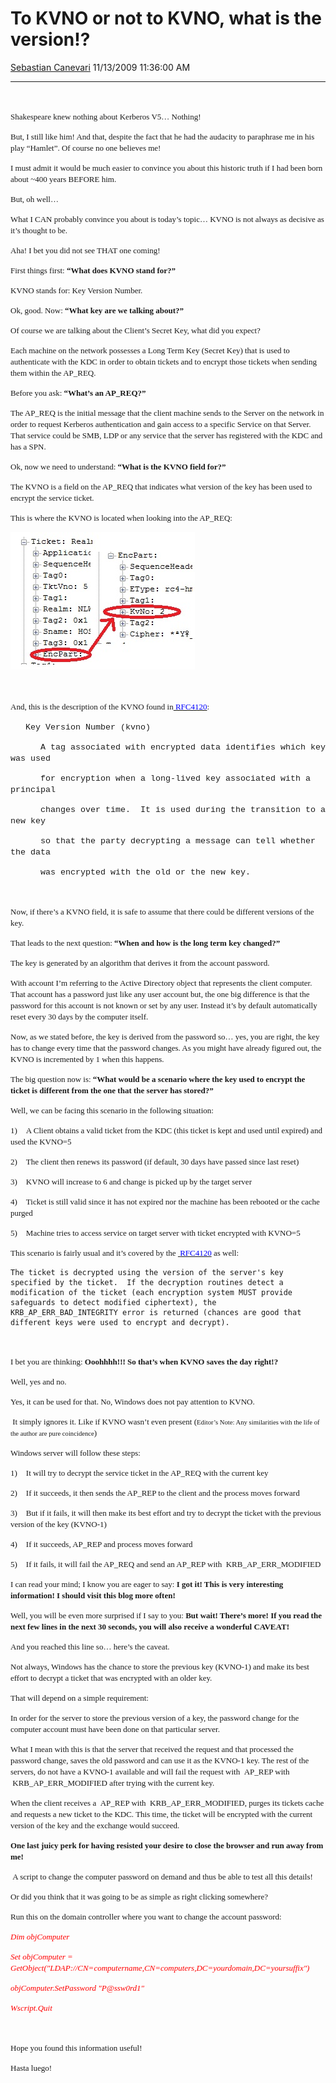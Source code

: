 <div id="page">

# To KVNO or not to KVNO, what is the version\!?

[Sebastian
Canevari](https://social.msdn.microsoft.com/profile/Sebastian%20Canevari)
11/13/2009 11:36:00
AM

-----

<div id="content">

<span style="font-size: small;"><span style="font-family: Calibri;"></span></span> 

<span style="font-size: small;"><span style="font-family: Calibri;">Shakespeare
knew nothing about Kerberos V5…
Nothing\!<span style="mso-spacerun: yes">  </span></span></span>

<span style="font-family: Calibri; font-size: small;">But, I still like
him\! And that, despite the fact that he had the audacity to paraphrase
me in his play “Hamlet”. Of course no one believes me\! </span>

<span style="font-family: Calibri; font-size: small;">I must admit it
would be much easier to convince you about this historic truth if I had
been born about \~400 years BEFORE him.</span>

<span style="font-family: Calibri; font-size: small;">But, oh well…
</span>

<span style="font-family: Calibri; font-size: small;">What I CAN
probably convince you about is today’s topic… KVNO is not always as
decisive as it’s thought to be.</span>

<span style="font-family: Calibri; font-size: small;">Aha\! I bet you
did not see THAT one
coming\!</span>

<span style="font-size: small;"><span style="font-family: Calibri;">First
things first: **“What does KVNO stand for?”**</span></span>

<span style="font-family: Calibri; font-size: small;">KVNO stands for:
Key Version Number.</span>

<span style="font-size: small;"><span style="font-family: Calibri;">Ok,
good. Now: **“What key are we talking about?”**</span></span>

<span style="font-family: Calibri; font-size: small;">Of course we are
talking about the Client’s Secret Key, what did you expect?</span>

<span style="font-family: Calibri; font-size: small;">Each machine on
the network possesses a Long Term Key (Secret Key) that is used to
authenticate with the KDC in order to obtain tickets and to encrypt
those tickets when sending them within the
AP\_REQ.</span>

<span style="font-size: small;"><span style="font-family: Calibri;">Before
you ask: **“What’s an AP\_REQ?”**</span></span>

<span style="font-family: Calibri; font-size: small;">The AP\_REQ is the
initial message that the client machine sends to the Server on the
network in order to request Kerberos authentication and gain access to a
specific Service on that Server. That service could be SMB, LDP or any
service that the server has registered with the KDC and has a
SPN.</span>

<span style="font-size: small;"><span style="font-family: Calibri;">Ok,
now we need to understand: **“What is the KVNO field
for?”**</span></span>

<span style="font-family: Calibri; font-size: small;">The KVNO is a
field on the AP\_REQ that indicates what version of the key has been
used to encrypt the service ticket.</span>

<span style="font-family: Calibri; font-size: small;">This is where the
KVNO is located when looking into the
AP\_REQ:</span>

<span style="mso-no-proof: yes"><span style="font-family: Calibri; font-size: small;">![](images/4807.pictureblogkvno.jpg)</span></span>

<span style="font-family: Calibri; font-size: small;"> </span>

<span style="font-family: Calibri; font-size: small;">And, this is the
description of the KVNO found
in</span>[<span style="font-family: Calibri; color: #0000ff; font-size: small;">
RFC4120</span>](http://www.ietf.org/rfc/rfc4120.txt)<span style="font-family: Calibri; font-size: small;">:</span>

<span style="FONT-FAMILY: &#39;Courier New&#39;; FONT-SIZE: 10pt; mso-fareast-font-family: &#39;Times New Roman&#39;"><span style="mso-spacerun: yes">  
</span>Key Version Number
(kvno)</span>

<span style="FONT-FAMILY: &#39;Courier New&#39;; FONT-SIZE: 10pt; mso-fareast-font-family: &#39;Times New Roman&#39;"><span style="mso-spacerun: yes">     
</span>A tag associated with encrypted data identifies which key was
used</span>

<span style="FONT-FAMILY: &#39;Courier New&#39;; FONT-SIZE: 10pt; mso-fareast-font-family: &#39;Times New Roman&#39;"><span style="mso-spacerun: yes">     
</span>for encryption when a long-lived key associated with a
principal</span>

<span style="FONT-FAMILY: &#39;Courier New&#39;; FONT-SIZE: 10pt; mso-fareast-font-family: &#39;Times New Roman&#39;"><span style="mso-spacerun: yes">     
</span>changes over time.<span style="mso-spacerun: yes">  </span>It is
used during the transition to a new
key</span>

<span style="FONT-FAMILY: &#39;Courier New&#39;; FONT-SIZE: 10pt; mso-fareast-font-family: &#39;Times New Roman&#39;"><span style="mso-spacerun: yes">     
</span>so that the party decrypting a message can tell whether the
data</span>

<span style="FONT-FAMILY: &#39;Courier New&#39;; FONT-SIZE: 10pt; mso-fareast-font-family: &#39;Times New Roman&#39;"><span style="mso-spacerun: yes">     
</span>was encrypted with the old or the new key.</span>

<span style="font-family: Calibri; font-size: small;"> </span>

<span style="font-family: Calibri; font-size: small;">Now, if there’s a
KVNO field, it is safe to assume that there could be different versions
of the key.</span>

<span style="font-size: small;"><span style="font-family: Calibri;">That
leads to the next question: **“When and how is the long term key
changed?”**</span></span>

<span style="font-family: Calibri; font-size: small;">The key is
generated by an algorithm that derives it from the account
password.</span>

<span style="font-family: Calibri; font-size: small;">With account I’m
referring to the Active Directory object that represents the client
computer. That account has a password just like any user account but,
the one big difference is that the password for this account is not
known or set by any user. Instead it’s by default automatically reset
every 30 days by the computer itself.</span>

<span style="font-family: Calibri; font-size: small;">Now, as we stated
before, the key is derived from the password so… yes, you are right, the
key has to change every time that the password changes. As you might
have already figured out, the KVNO is incremented by 1 when this
happens.</span>

<span style="font-size: small;"><span style="font-family: Calibri;">The
big question now is: **“What would be a scenario where the key used to
encrypt the ticket is different from the one that the server has
stored?”**</span></span>

<span style="font-family: Calibri; font-size: small;">Well, we can be
facing this scenario in the following
situation:</span>

<span style="mso-bidi-font-family: Calibri; mso-bidi-theme-font: minor-latin"><span style="mso-list: Ignore"><span style="font-family: Calibri; font-size: small;">1)</span><span style="FONT: 7pt &#39;Times New Roman&#39;">     
</span></span></span><span style="font-family: Calibri; font-size: small;">A
Client obtains a valid ticket from the KDC (this ticket is kept and used
until expired) and used the
KVNO=5</span>

<span style="mso-bidi-font-family: Calibri; mso-bidi-theme-font: minor-latin"><span style="mso-list: Ignore"><span style="font-family: Calibri; font-size: small;">2)</span><span style="FONT: 7pt &#39;Times New Roman&#39;">     
</span></span></span><span style="font-family: Calibri; font-size: small;">The
client then renews its password (if default, 30 days have passed since
last
reset)</span>

<span style="mso-bidi-font-family: Calibri; mso-bidi-theme-font: minor-latin"><span style="mso-list: Ignore"><span style="font-family: Calibri; font-size: small;">3)</span><span style="FONT: 7pt &#39;Times New Roman&#39;">     
</span></span></span><span style="font-family: Calibri; font-size: small;">KVNO
will increase to 6 and change is picked up by the target
server</span>

<span style="mso-bidi-font-family: Calibri; mso-bidi-theme-font: minor-latin"><span style="mso-list: Ignore"><span style="font-family: Calibri; font-size: small;">4)</span><span style="FONT: 7pt &#39;Times New Roman&#39;">     
</span></span></span><span style="font-family: Calibri; font-size: small;">Ticket
is still valid since it has not expired nor the machine has been
rebooted or the cache
purged</span>

<span style="mso-bidi-font-family: Calibri; mso-bidi-theme-font: minor-latin"><span style="mso-list: Ignore"><span style="font-family: Calibri; font-size: small;">5)</span><span style="FONT: 7pt &#39;Times New Roman&#39;">     
</span></span></span><span style="font-family: Calibri; font-size: small;">Machine
tries to access service on target server with ticket encrypted with
KVNO=5</span>

<span style="font-family: Calibri; font-size: small;">This scenario is
fairly usual and it’s covered by the
</span>[<span style="color: #0000ff;"><span style="font-size: small;"><span style="font-family: Calibri;"><span style="mso-spacerun: yes"> </span>RFC4120</span></span></span>](http://www.ietf.org/rfc/rfc4120.txt)<span style="font-family: Calibri; font-size: small;">
as
    well:</span>

    The ticket is decrypted using the version of the server's key specified by the ticket.  If the decryption routines detect a modification of the ticket (each encryption system MUST provide safeguards to detect modified ciphertext), the KRB_AP_ERR_BAD_INTEGRITY error is returned (chances are good that different keys were used to encrypt and decrypt).

<span style="font-family: Calibri; font-size: small;"> </span>

<span style="font-size: small;"><span style="font-family: Calibri;">I
bet you are thinking: **Ooohhhh\!\!\! So that’s when KVNO saves the day
right\!?**</span></span>

<span style="font-family: Calibri; font-size: small;">Well, yes and
no.</span>

<span style="font-family: Calibri; font-size: small;">Yes, it can be
used for that. No, Windows does not pay attention to
KVNO.</span>

<span style="font-family: Calibri;"><span style="font-size: small;"><span style="mso-spacerun: yes"> </span>It
simply ignores it. Like if KVNO wasn’t even present
(</span><span style="LINE-HEIGHT: 115%; FONT-SIZE: 8pt">Editor’s Note:
Any similarities with the life of the author are pure
coincidence</span><span style="font-size: small;">)</span></span>

<span style="font-family: Calibri; font-size: small;">Windows server
will follow these
steps:</span>

<span style="mso-bidi-font-family: Calibri; mso-bidi-theme-font: minor-latin"><span style="mso-list: Ignore"><span style="font-family: Calibri; font-size: small;">1)</span><span style="FONT: 7pt &#39;Times New Roman&#39;">     
</span></span></span><span style="font-family: Calibri; font-size: small;">It
will try to decrypt the service ticket in the AP\_REQ with the current
key</span>

<span style="mso-bidi-font-family: Calibri; mso-bidi-theme-font: minor-latin"><span style="mso-list: Ignore"><span style="font-family: Calibri; font-size: small;">2)</span><span style="FONT: 7pt &#39;Times New Roman&#39;">     
</span></span></span><span style="font-family: Calibri; font-size: small;">If
it succeeds, it then sends the AP\_REP to the client and the process
moves
forward</span>

<span style="mso-bidi-font-family: Calibri; mso-bidi-theme-font: minor-latin"><span style="mso-list: Ignore"><span style="font-family: Calibri; font-size: small;">3)</span><span style="FONT: 7pt &#39;Times New Roman&#39;">     
</span></span></span><span style="font-family: Calibri; font-size: small;">But
if it fails, it will then make its best effort and try to decrypt the
ticket with the previous version of the key
(KVNO-1)</span>

<span style="mso-bidi-font-family: Calibri; mso-bidi-theme-font: minor-latin"><span style="mso-list: Ignore"><span style="font-family: Calibri; font-size: small;">4)</span><span style="FONT: 7pt &#39;Times New Roman&#39;">     
</span></span></span><span style="font-family: Calibri; font-size: small;">If
it succeeds, AP\_REP and process moves
forward</span>

<span style="mso-bidi-font-family: Calibri; mso-bidi-theme-font: minor-latin"><span style="mso-list: Ignore"><span style="font-family: Calibri; font-size: small;">5)</span><span style="FONT: 7pt &#39;Times New Roman&#39;">     
</span></span></span><span style="font-family: Calibri; font-size: small;">If
it fails, it will fail the AP\_REQ and send an AP\_REP with
<span style="mso-spacerun: yes"> </span>KRB\_AP\_ERR\_MODIFIED</span>

<span style="font-size: small;"><span style="font-family: Calibri;">I
can read your mind; I know you are eager to say: **I got it\! This is
very interesting information\! I should visit this blog more
often\!**</span></span>

<span style="font-size: small;"><span style="font-family: Calibri;">Well,
you will be even more surprised if I say to you: **But wait\! There’s
more\! If you read the next few lines in the next 30 seconds, you will
also receive a wonderful CAVEAT\!**</span></span>

<span style="font-family: Calibri; font-size: small;">And you reached
this line so… here’s the caveat.</span>

<span style="font-family: Calibri; font-size: small;">Not always,
Windows has the chance to store the previous key (KVNO-1) and make its
best effort to decrypt a ticket that was encrypted with an older
key.</span>

<span style="font-family: Calibri; font-size: small;">That will depend
on a simple requirement:</span>

<span style="font-family: Calibri; font-size: small;">In order for the
server to store the previous version of a key, the password change for
the computer account must have been done on that particular
server.</span>

<span style="font-family: Calibri; font-size: small;">What I mean with
this is that the server that received the request and that processed the
password change, saves the old password and can use it as the KVNO-1
key. The rest of the servers, do not have a KVNO-1 available and will
fail the request with <span style="mso-spacerun: yes"> </span>AP\_REP
with <span style="mso-spacerun: yes"> </span>KRB\_AP\_ERR\_MODIFIED
after trying with the current key.</span>

<span style="font-family: Calibri; font-size: small;">When the client
receives a <span style="mso-spacerun: yes"> </span>AP\_REP with
<span style="mso-spacerun: yes"> </span>KRB\_AP\_ERR\_MODIFIED, purges
its tickets cache and requests a new ticket to the KDC. This time, the
ticket will be encrypted with the current version of the key and the
exchange would
succeed.</span>

**<span style="font-size: small;"><span style="font-family: Calibri;">One
last juicy perk for having resisted your desire to close the browser and
run away from
me\!</span></span>**

<span style="font-size: small;"><span style="font-family: Calibri;"><span style="mso-spacerun: yes"> </span>A
script to change the computer password on demand and thus be able to
test all this details\!</span></span>

<span style="font-family: Calibri; font-size: small;">Or did you think
that it was going to be as simple as right clicking somewhere?</span>

<span style="font-family: Calibri; font-size: small;">Run this on the
domain controller where you want to change the account
password:</span>

*<span style="COLOR: red"><span style="font-size: small;"><span style="font-family: Calibri;">Dim
objComputer</span></span></span>*

*<span style="COLOR: red"><span style="font-size: small;"><span style="font-family: Calibri;">Set
objComputer =
GetObject("LDAP://CN=computername,CN=computers,DC=yourdomain,DC=yoursuffix")</span></span></span>*

*<span style="COLOR: red"><span style="font-size: small;"><span style="font-family: Calibri;">objComputer.SetPassword
"P@ssw0rd1"</span></span></span>*

*<span style="COLOR: red"><span style="font-size: small;"><span style="font-family: Calibri;">Wscript.Quit</span></span></span>*

<span style="font-family: Calibri; font-size: small;"> </span>

<span style="font-family: Calibri; font-size: small;">Hope you found
this information useful\!</span>

<span style="font-family: Calibri; font-size: small;">Hasta
luego\!</span>

<span style="font-family: Calibri; font-size: small;"> </span>

</div>

</div>
